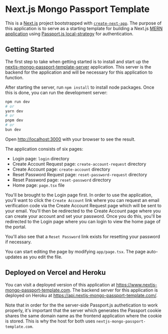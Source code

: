 # Next.js Mongo Passport Template

This is a [Next.js](https://nextjs.org) project bootstrapped with [`create-next-app`](https://nextjs.org/docs/app/api-reference/cli/create-next-app). The purpose of this application is to serve as a starting template for building a Next.js [MERN application](https://www.mongodb.com/resources/languages/mern-stack) using [Passport.js local-strategy](https://www.passportjs.org/packages/passport-local/) for authentication.

## Getting Started

The first step to take when getting started is to install and start up the [nextjs-mongo-passport-template-server](https://github.com/nick-ramsay/nextjs-mongo-passport-template-server) application. This server is the backend for the application and will be necessary for this application to function.

After starting the server, run `npm install` to install node packages. Once this is done, you can run the development server:

```bash
npm run dev
# or
yarn dev
# or
pnpm dev
# or
bun dev
```

Open [http://localhost:3000](http://localhost:3000) with your browser to see the result.

The application consists of six pages:
- Login page: `login` directory
- Create Account Request page: `create-account-request` directory
- Create Account page: `create-account` directory
- Reset Password Request page: `reset-password-request` directory
- Reset Password page: `reset-password` directory
- Home page: `page.tsx` file

You'll be brought to the Login page first. In order to use the application, you'll want to click the `Create Account` link where you can request an email verification code via the Create Account Request page which will be sent to your email. You'll then be redirected to the Create Account page where you can create your account and set your password. Once you do this, you'll be redirected to the Login page where you can login to view the home page of the portal.

You'll also see that a `Reset Password` link exists for resetting your password if necessary.

You can start editing the page by modifying `app/page.tsx`. The page auto-updates as you edit the file.


## Deployed on Vercel and Heroku

You can visit a deployed version of this application at https://www.nextjs-mongo-passport-template.com. The backend server for this application is deployed on Heroku at https://api.nextjs-mongo-passport-template.com/.

Note that in order for the the server-side Passport.js authetication to work properly, it's important that the server which generates the Passport cookie shares the same domain name as the frontend application where the cookie is stored. This is why the host for both uses `nextjs-mongo-passport-template.com`.

